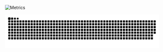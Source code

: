 ![Metrics](https://metrics.lecoq.io/esyede)


![***](https://raw.githubusercontent.com/esyede/esyede/output/github-contribution-grid-snake.svg)
